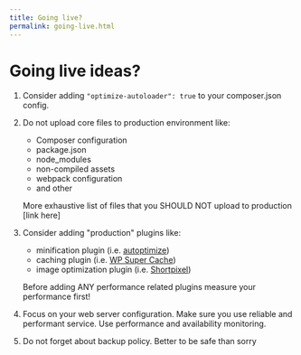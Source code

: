 ```yaml
---
title: Going live?
permalink: going-live.html
---
```


# Going live ideas?
1. Consider adding `"optimize-autoloader": true` to your composer.json config.
1. Do not upload core files to production environment like:
    - Composer configuration
    - package.json
    - node_modules
    - non-compiled assets
    - webpack configuration
    - and other
    
    More exhaustive list of files that you SHOULD NOT upload to production [link here] 
1.  Consider adding "production" plugins like:
    - minification plugin (i.e. [autoptimize](https://wordpress.org/plugins/autoptimize/)) 
    - caching plugin (i.e. [WP Super Cache](https://wordpress.org/plugins/wp-super-cache/))
    - image optimization plugin (i.e. [Shortpixel](https://wordpress.org/plugins/shortpixel-image-optimiser))
    
    Before adding ANY performance related plugins measure your performance first! 
1. Focus on your web server configuration. Make sure you use reliable and performant service. 
Use performance and availability monitoring. 
1. Do not forget about backup policy. Better to be safe than sorry  
